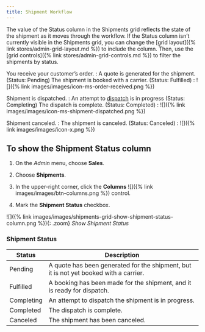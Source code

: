 ```yaml
---
title: Shipment Workflow
---
```


The value of the Status column in the Shipments grid reflects the state of the shipment as it moves through the workflow. If the Status column isn’t currently visible in the Shipments grid, you can change the [grid layout]({% link stores/admin-grid-layout.md %}) to include the column. Then, use the [grid controls]({% link stores/admin-grid-controls.md %}) to filter the shipments by status.

You receive your customer’s order.
: A quote is generated for the shipment. (Status: Pending) The shipment is booked with a carrier. (Status: Fulfilled)
: ![]({% link images/images/icon-ms-order-received.png %}) 

Shipment is dispatched.
: An attempt to <a href="{% link sales/dispatches.md %}">dispatch</a> is in progress (Status: Completing) The dispatch is complete. (Status: Completed)
: ![]({% link images/images/icon-ms-shipment-dispatched.png %}) 

Shipment canceled.
: The shipment is canceled. (Status: Canceled)
: ![]({% link images/images/icon-x.png %}) 

## To show the Shipment Status column

1.  On the _Admin_ menu, choose **Sales**.

2.  Choose **Shipments**.

3.  In the upper-right corner, click the **Columns** ![]({% link images/images/btn-columns.png %}) control.

4.  Mark the **Shipment Status** checkbox.

![]({% link images/images/shipments-grid-show-shipment-status-column.png %}){: .zoom}
_Show Shipment Status_

### Shipment Status

|Status|Description|
|--- |--- |
|Pending|A quote has been generated for the shipment, but it is not yet booked with a carrier.|
|Fulfilled|A booking has been made for the shipment, and it is ready for dispatch.|
|Completing|An attempt to dispatch the shipment is in progress.|
|Completed|The dispatch is complete.|
|Canceled|The shipment has been canceled.|
